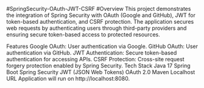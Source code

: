 #SpringSecurity-OAuth-JWT-CSRF
#Overview
This project demonstrates the integration of Spring Security with OAuth (Google and GitHub), JWT for token-based authentication, and CSRF protection. The application secures web requests by authenticating users through third-party providers and ensuring secure token-based access to protected resources.

Features
Google OAuth: User authentication via Google.
GitHub OAuth: User authentication via GitHub.
JWT Authentication: Secure token-based authentication for accessing APIs.
CSRF Protection: Cross-site request forgery protection enabled by Spring Security.
Tech Stack
Java 17
Spring Boot
Spring Security
JWT (JSON Web Tokens)
OAuth 2.0
Maven
Localhost URL
Application will run on http://localhost:8080.
